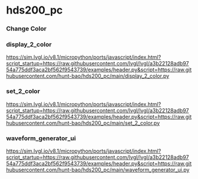 # hds200_pc

### Change Color


### display_2_color
https://sim.lvgl.io/v8.1/micropython/ports/javascript/index.html?script_startup=https://raw.githubusercontent.com/lvgl/lvgl/a3b22128adb9754a775ddf3aca2bf562f9543739/examples/header.py&script=https://raw.githubusercontent.com/hunt-bao/hds200_pc/main/display_2_color.py

### set_2_color
https://sim.lvgl.io/v8.1/micropython/ports/javascript/index.html?script_startup=https://raw.githubusercontent.com/lvgl/lvgl/a3b22128adb9754a775ddf3aca2bf562f9543739/examples/header.py&script=https://raw.githubusercontent.com/hunt-bao/hds200_pc/main/set_2_color.py

### waveform_generator_ui
https://sim.lvgl.io/v8.1/micropython/ports/javascript/index.html?script_startup=https://raw.githubusercontent.com/lvgl/lvgl/a3b22128adb9754a775ddf3aca2bf562f9543739/examples/header.py&script=https://raw.githubusercontent.com/hunt-bao/hds200_pc/main/waveform_generator_ui.py
